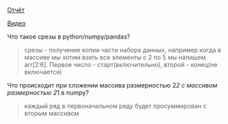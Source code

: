 [Отчёт](https://drive.google.com/open?id=1YA9e81mqe-IUzEW31Ey8H31j9B2knDTM)

[Видео](https://drive.google.com/open?id=14WZKv1TspgtuJ3P_vkU75YZdNgDAGilo)

Что такое срезы в python/numpy/pandas?

> срезы - получение копии части набора данных, например когда в массиве мы хотим взять все элементы с 2 по 5 мы напишем arr[2:6]. Первое число - старт(включительно), второй - конец(не включается)

Что происходит при сложении массива размерностью 2*2 с массивом размерностью 2*1 в numpy?

> каждый ряд в первоначальном ряду будет просуммирован с вторым массивом